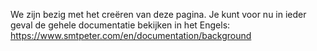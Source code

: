 We zijn bezig met het creëren van deze pagina.
Je kunt voor nu in ieder geval de gehele documentatie bekijken in het Engels:
https://www.smtpeter.com/en/documentation/background
